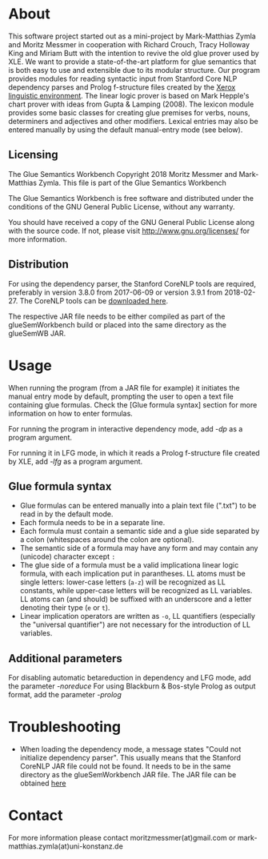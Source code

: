 # About
This software project started out as a mini-project by Mark-Matthias Zymla and Moritz Messmer in cooperation with
Richard Crouch, Tracy Holloway King and Miriam Butt with the intention to revive the old glue prover used by XLE.
We want to provide a state-of-the-art platform for glue semantics that is both easy to use and extensible
due to its modular structure. Our program provides modules for reading syntactic input from Stanford Core NLP
dependency parses and Prolog f-structure files created by the [Xerox linguistic environment](http://ling.uni-konstanz.de/pages/xle/doc/xle_toc.html). The linear logic prover is based on Mark Hepple's
 chart prover with ideas from Gupta & Lamping (2008). The lexicon module provides some basic classes for creating
 glue premises for verbs, nouns, determiners and adjectives and other modifiers.
 Lexical entries may also be entered manually by using the default manual-entry mode (see below).

## Licensing
The Glue Semantics Workbench
Copyright 2018 Moritz Messmer and Mark-Matthias Zymla.
This file is part of the Glue Semantics Workbench

The Glue Semantics Workbench is free software and distributed under the conditions of the GNU General Public License,
without any warranty.

You should have received a copy of the GNU General Public License along with the source code. If not, please visit http://www.gnu.org/licenses/ for more information.

## Distribution
For using the dependency parser, the Stanford CoreNLP tools are required, preferably in version 3.8.0 from
2017-06-09 or version 3.9.1 from 2018-02-27. The CoreNLP tools can be [downloaded here](https://stanfordnlp.github.io/CoreNLP/history.html).

The respective JAR file needs to be either compiled as part of the glueSemWorkbench build or placed into
the same directory as the glueSemWB JAR.

# Usage
When running the program (from a JAR file for example) it initiates the manual entry mode by default, prompting the user
to open a text file containing glue formulas. Check the [Glue formula syntax] section for more information on how to
enter formulas.

For running the program in interactive dependency mode, add _-dp_ as a program argument.

For running it in LFG mode, in which it reads a Prolog f-structure file created by XLE, add _-lfg_ as a program argument.

## Glue formula syntax
  * Glue formulas can be entered manually into a plain text file (".txt") to be read in by the default mode.
  * Each formula needs to be in a separate line.
  * Each formula must contain a semantic side and a glue side separated by a colon (whitespaces around the colon are optional).
  * The semantic side of a formula may have any form and may contain any (unicode) character except `:`
  * The glue side of a formula must be a valid implicationa linear logic formula, with each implication put in parantheses.
LL atoms must be single letters: lower-case letters (`a-z`) will be recognized as LL constants, while upper-case letters will be recognized as LL variables. LL atoms can (and should) be suffixed with an underscore and a letter denoting their type (`e` or `t`).
  * Linear implication operators are written as `-o`, LL quantifiers (especially the "universal quantifier") are not necessary
for the introduction of LL variables.

## Additional parameters
For disabling automatic betareduction in dependency and LFG mode, add the parameter _-noreduce_
For using Blackburn & Bos-style Prolog as output format, add the parameter _-prolog_

# Troubleshooting
  * When loading the dependency mode, a message states "Could not initialize dependency parser".
This usually means that the Stanford CoreNLP JAR file could not be found.
It needs to be in the same directory as the glueSemWorkbench JAR file. The JAR file can be obtained [here](https://stanfordnlp.github.io/CoreNLP/history.html)

# Contact
For more information please contact
moritzmessmer(at)gmail.com      or
mark-matthias.zymla(at)uni-konstanz.de
